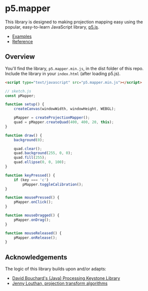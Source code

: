 # p5.mapper

This library is designed to making projection mapping easy using the popular, easy-to-learn JavaScript library, [p5.js](https://p5js.org/). 

* [Examples](examples/README.md)
* [Reference](reference/README.md)


## Overview 
You'll find the library, `p5.mapper.min.js`, in the dist folder of this repo. Include the library in your `index.html` (after loading p5.js).

```html
<script type="text/javascript" src="p5.mapper.min.js"></script>
```

```javascript
// sketch.js
const pMapper;

function setup() {
    createCanvas(windowWidth, windowHeight, WEBGL);

    pMapper = createProjectionMapper();
    quad = pMapper.createQuad(400, 400, 20, this);
}

function draw() {
    background(0);

    quad.clear();
    quad.background(255, 0, 0);
    quad.fill(255);
    quad.ellipse(0, 0, 100);
}

function keyPressed() {
    if (key === 'c')
        pMapper.toggleCalibration();
}

function mousePressed() {
    pMapper.onClick();
}

function mouseDragged() {
    pMapper.onDrag();
}

function mouseReleased() {
    pMapper.onRelease();
}
```



 ## Acknowledgements

 The logic of this library builds upon and/or adapts:
 * [David Bouchard's (Java) Processing Keystone Library](http://keystonep5.sourceforge.net/)
 * [Jenny Louthan, projection transform algorithms](https://github.com/jlouthan/perspective-transform) 

